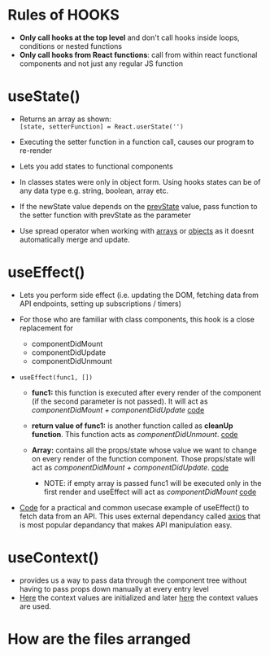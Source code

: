 # Rules of HOOKS
- **Only call hooks at the top level** and don't call hooks inside loops, conditions or nested functions
- **Only call hooks from React functions**: call from within react functional components and not just any regular JS function



# useState()
- Returns an array as shown: <br/>
`[state, setterFunction] = React.userState('')`

- Executing the setter function in a function call, causes our program to re-render

- Lets you add states to functional components

- In classes states were only in object form. Using hooks states can be of any data type e.g. string, boolean, array etc.

- If the newState value depends on the [prevState](./src/Components/useState/HooksCounter2.js) value, pass function to the setter function with prevState as the parameter

- Use spread operator when working with [arrays](./src/Components/useState/HooksCounter4.js) or [objects](./src/Components/useState/HooksCounter3.js) as it doesnt automatically merge and update.



# useEffect()
- Lets you perform side effect (i.e. updating the DOM, fetching data from API endpoints, setting up subscriptions / timers)

- For those who are familiar with class components, this hook is a close replacement for 
  - componentDidMount
  - componentDidUpdate
  - componentDidUnmount

- `useEffect(func1, [])`

  - **func1:** this function is executed after every render of the component (if the second parameter is not passed). It will act as *componentDidMount + componentDidUpdate*
  [code](./src/Components/useEffect/1_ChangeTitle.js)

  - **return value of func1:** is another function called as **cleanUp function**. This function acts as *componentDidUnmount*.
  [code](./src/Components/useEffect/3_MousePosition.js)

  - **Array:** contains all the props/state whose value we want to change on every render of the function component. Those props/state will act as *componentDidMount + componentDidUpdate*. 
  [code](./src/Components/useEffect/2_ConditionallyCallUseEffect.js)

    - NOTE: if empty array is passed func1 will be executed only in the first render and useEffect will act as *componentDidMount*
    [code](./src/Components/useEffect/3_MousePosition.js)

- [Code](./src/Components/useEffect/4_DataFetching.js) for a practical and common usecase example of useEffect() to fetch data from an API. This uses external dependancy called [axios](https://www.npmjs.com/package/axios) that is most popular depandancy that makes API manipulation easy.



# useContext()
- provides us a way to pass data through the component tree without having to pass props down manually at every entry level
- [Here](./src/Components/useContext/Component1.js) the context values are initialized and later [here](./src/Components/useContext/Component3.js) the context values are used.

# How are the files arranged